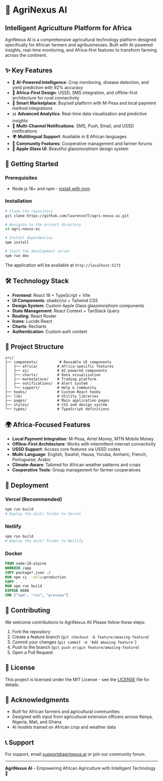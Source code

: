 # 🌾 AgriNexus AI

## Intelligent Agriculture Platform for Africa

AgriNexus AI is a comprehensive agricultural technology platform designed specifically for African farmers and agribusinesses. Built with AI-powered insights, real-time monitoring, and Africa-first features to transform farming across the continent.

## ✨ Key Features

- 🤖 **AI-Powered Intelligence**: Crop monitoring, disease detection, and yield prediction with 92% accuracy
- 📱 **Africa-First Design**: USSD, SMS integration, and offline-first architecture for rural connectivity
- 🏪 **Smart Marketplace**: Buy/sell platform with M-Pesa and local payment method integrations
- 📊 **Advanced Analytics**: Real-time data visualization and predictive insights
- 🔔 **Multi-Channel Notifications**: SMS, Push, Email, and USSD notifications
- 🌍 **Multilingual Support**: Available in 8 African languages
- 💬 **Community Features**: Cooperative management and farmer forums
- 🎨 **Apple Glass UI**: Beautiful glassmorphism design system

## 🚀 Getting Started

### Prerequisites

- Node.js 18+ and npm - [install with nvm](https://github.com/nvm-sh/nvm#installing-and-updating)

### Installation

```sh
# Clone the repository
git clone https://github.com/laurence77/agri-nexus-ai.git

# Navigate to the project directory
cd agri-nexus-ai

# Install dependencies
npm install

# Start the development server
npm run dev
```

The application will be available at `http://localhost:5173`

## 🛠 Technology Stack

- **Frontend**: React 18 + TypeScript + Vite
- **UI Components**: shadcn/ui + Tailwind CSS
- **Design System**: Custom Apple Glass glassmorphism components
- **State Management**: React Context + TanStack Query
- **Routing**: React Router
- **Icons**: Lucide React
- **Charts**: Recharts
- **Authentication**: Custom auth context

## 📁 Project Structure

```text
src/
├── components/          # Reusable UI components
│   ├── africa/         # Africa-specific features
│   ├── ai/             # AI-powered components
│   ├── charts/         # Data visualization
│   ├── marketplace/    # Trading platform
│   ├── notifications/  # Alert system
│   └── support/        # Help & community
├── hooks/              # Custom React hooks
├── lib/                # Utility libraries
├── pages/              # Main application pages
├── styles/             # CSS and design system
└── types/              # TypeScript definitions
```

## 🌍 Africa-Focused Features

- **Local Payment Integration**: M-Pesa, Airtel Money, MTN Mobile Money
- **Offline-First Architecture**: Works with intermittent internet connectivity
- **USSD Support**: Access core features via USSD codes
- **Multi-Language**: English, Swahili, Hausa, Yoruba, Amharic, French, Portuguese, Arabic
- **Climate-Aware**: Tailored for African weather patterns and crops
- **Cooperative Tools**: Group management for farmer cooperatives

## 🚀 Deployment

### Vercel (Recommended)

```sh
npm run build
# Deploy the dist/ folder to Vercel
```

### Netlify

```sh
npm run build
# Deploy the dist/ folder to Netlify
```

### Docker

```dockerfile
FROM node:18-alpine
WORKDIR /app
COPY package*.json ./
RUN npm ci --only=production
COPY . .
RUN npm run build
EXPOSE 8080
CMD ["npm", "run", "preview"]
```

## 🤝 Contributing

We welcome contributions to AgriNexus AI! Please follow these steps:

1. Fork the repository
2. Create a feature branch (`git checkout -b feature/amazing-feature`)
3. Commit your changes (`git commit -m 'Add amazing feature'`)
4. Push to the branch (`git push origin feature/amazing-feature`)
5. Open a Pull Request

## 📄 License

This project is licensed under the MIT License - see the [LICENSE](LICENSE) file for details.

## 🙏 Acknowledgments

- Built for African farmers and agricultural communities
- Designed with input from agricultural extension officers across Kenya, Nigeria, Mali, and Ghana
- AI models trained on African crop and weather data

## 📞 Support

For support, email [support@agrinexus.ai](mailto:support@agrinexus.ai) or join our community forum.

---

**AgriNexus AI** - Empowering African Agriculture with Intelligent Technology 🌾
